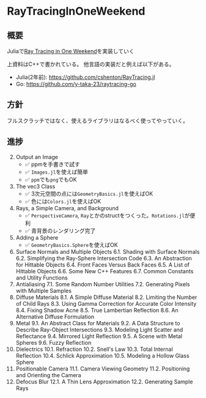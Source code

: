 # RayTracingInOneWeekend

## 概要
Juliaで[Ray Tracing in One Weekend](https://raytracing.github.io/books/RayTracingInOneWeekend.html)を実装していく

上資料はC++で書かれている。
他言語の実装だと例えば以下がある。
* Julia(2年前): https://github.com/cshenton/RayTracing.jl
* Go: https://github.com/y-taka-23/raytracing-go

## 方針
フルスクラッチではなく、使えるライブラリはなるべく使ってやっていく。

## 進捗
2. Output an Image
    * :white_check_mark: ppmを手書きで試す
    * :white_check_mark: `Images.jl`を使えば簡単
    * :white_check_mark: `ppm`でも`png`でもOK
3. The vec3 Class
    * :white_check_mark: 3次元空間の点には`GeometryBasics.jl`を使えばOK
    * :white_check_mark: 色には`Colors.jl`を使えばOK
4. Rays, a Simple Camera, and Background
    * :white_check_mark: `PerspectiveCamera`, `Ray`とかのstructをつくった。`Rotations.jl`が便利
    * :white_check_mark: 青背景のレンダリング完了
5. Adding a Sphere
    * :white_check_mark: `GeometryBasics.Sphere`を使えばOK
6. Surface Normals and Multiple Objects
    6.1. Shading with Surface Normals
    6.2. Simplifying the Ray-Sphere Intersection Code
    6.3. An Abstraction for Hittable Objects
    6.4. Front Faces Versus Back Faces
    6.5. A List of Hittable Objects
    6.6. Some New C++ Features
    6.7. Common Constants and Utility Functions
7. Antialiasing
    7.1. Some Random Number Utilities
    7.2. Generating Pixels with Multiple Samples
8. Diffuse Materials
    8.1. A Simple Diffuse Material
    8.2. Limiting the Number of Child Rays
    8.3. Using Gamma Correction for Accurate Color Intensity
    8.4. Fixing Shadow Acne
    8.5. True Lambertian Reflection
    8.6. An Alternative Diffuse Formulation
9. Metal
    9.1. An Abstract Class for Materials
    9.2. A Data Structure to Describe Ray-Object Intersections
    9.3. Modeling Light Scatter and Reflectance
    9.4. Mirrored Light Reflection
    9.5. A Scene with Metal Spheres
    9.6. Fuzzy Reflection
10. Dielectrics
    10.1. Refraction
    10.2. Snell's Law
    10.3. Total Internal Reflection
    10.4. Schlick Approximation
    10.5. Modeling a Hollow Glass Sphere
11. Positionable Camera
    11.1. Camera Viewing Geometry
    11.2. Positioning and Orienting the Camera
12. Defocus Blur
    12.1. A Thin Lens Approximation
    12.2. Generating Sample Rays
